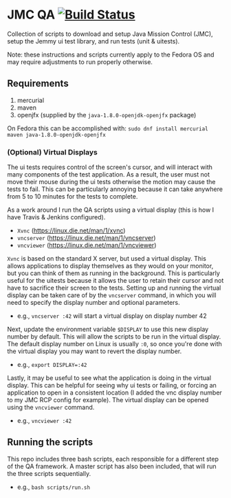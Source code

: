 # JMC QA [![Build Status](https://travis-ci.org/jiekang/jmc-qa.svg?branch=master)](https://travis-ci.org/jiekang/jmc-qa)

Collection of scripts to download and setup Java Mission Control (JMC), setup the Jemmy ui test library, and run tests (unit & uitests).

Note: these instructions and scripts currently apply to the Fedora OS and may require adjustments to run properly otherwise.

## Requirements

1. mercurial
2. maven
3. openjfx (supplied by the `java-1.8.0-openjdk-openjfx` package)

On Fedora this can be accomplished with: `sudo dnf install mercurial maven java-1.8.0-openjdk-openjfx`

### (Optional) Virtual Displays

The ui tests requires control of the screen's cursor, and will interact with many components of the test application. As a result, the user must not move their mouse during the ui tests otherwise the motion may cause the tests to fail. This can be particularly annoying because it can take anywhere from 5 to 10 minutes for the tests to complete.

As a work around I run the QA scripts using a virtual display (this is how I have Travis & Jenkins configured).

- `Xvnc` (https://linux.die.net/man/1/xvnc)
- `vncserver` (https://linux.die.net/man/1/vncserver)
- `vncviewer` (https://linux.die.net/man/1/vncviewer)

`Xvnc` is based on the standard X server, but used a virtual display. This allows applications to display themselves as they would on your monitor, but you can think of them as running in the background. This is particularly useful for the uitests because it allows the user to retain their cursor and not have to sacrifice their screen to the tests. Setting up and running the virtual display can be taken care of by the `vncserver` command, in which you will need to specify the display number and optional parameters.

- e.g., `vncserver :42` will start a virtual display on display number 42

Next, update the environment variable `$DISPLAY` to use this new display number by default. This will allow the scripts to be run in the virtual display. The default display number on Linux is usually `:0`, so once you're done with the virtual display you may want to revert the display number.

- e.g., `export DISPLAY=:42`

Lastly, it may be useful to see what the application is doing in the virtual display. This can be helpful for seeing why ui tests or failing, or forcing an application to open in a consistent location (I added the vnc display number to my JMC RCP config for example). The virtual display can be opened using the `vncviewer` command.

- e.g., `vncviewer :42`

## Running the scripts

This repo includes three bash scripts, each responsible for a different step of the QA framework. A master script has also been included, that will run the three scripts sequentially.

- e.g., `bash scripts/run.sh`
